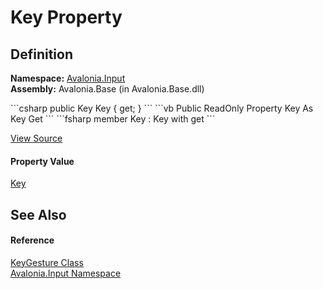 # Key Property




## Definition
**Namespace:** <a href="N_Avalonia_Input">Avalonia.Input</a>  
**Assembly:** Avalonia.Base (in Avalonia.Base.dll)

<Tabs groupId="api-code-preview">
<TabItem value="csharp" label="C#">
```csharp
public Key Key { get; }
```
</TabItem>
<TabItem value="vb" label="VB">
```vb
Public ReadOnly Property Key As Key
	Get
```
</TabItem>
<TabItem value="fsharp" label="F#">
```fsharp
member Key : Key with get
```
</TabItem>
</Tabs>



<a href="https://github.com/AvaloniaUI/Avalonia/tree/master/src/Avalonia.Base/Input/KeyGesture.cs#L60" title="View the source code">View Source</a>



#### Property Value
<a href="T_Avalonia_Input_Key">Key</a>

## See Also


#### Reference
<a href="T_Avalonia_Input_KeyGesture">KeyGesture Class</a>  
<a href="N_Avalonia_Input">Avalonia.Input Namespace</a>  

